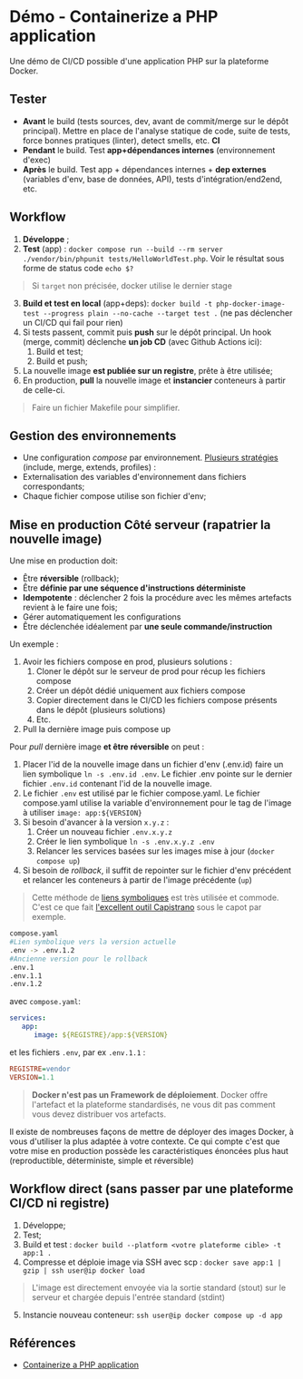 # Démo - Containerize a PHP application

Une démo de CI/CD possible d'une application PHP sur la plateforme Docker.

## Tester

- **Avant** le build (tests sources, dev, avant de commit/merge sur le dépôt principal). Mettre en place de l'analyse statique de code, suite de tests, force bonnes pratiques (linter), detect smells, etc. **CI**
- **Pendant** le build. Test **app+dépendances internes** (environnement d'exec)
- **Après** le build. Test app + dépendances internes + **dep externes** (variables d'env, base de données, API), tests d'intégration/end2end, etc.

## Workflow

1. **Développe** ;
2. **Test** (app) : `docker compose run --build --rm server ./vendor/bin/phpunit tests/HelloWorldTest.php`. Voir le résultat sous forme de status code `echo $?`

> Si `target` non précisée, docker utilise le dernier stage

3. **Build et test en local** (app+deps): `docker build -t php-docker-image-test --progress plain --no-cache --target test .` (ne pas déclencher un CI/CD qui fail pour rien)
4. Si tests passent, commit puis **push** sur le dépôt principal. Un hook (merge, commit) déclenche **un job CD** (avec Github Actions ici):
   1. Build et test;
   2. Build et push;
5. La nouvelle image **est publiée sur un registre**, prête à être utilisée;
6. En production, **pull** la nouvelle image et **instancier** conteneurs à partir de celle-ci.

> Faire un fichier Makefile pour simplifier.

## Gestion des environnements

- Une configuration *compose* par environnement. [Plusieurs stratégies](https://docs.docker.com/compose/how-tos/multiple-compose-files/) (include, merge, extends, profiles) :
- Externalisation des variables d'environnement dans fichiers correspondants;
- Chaque fichier compose utilise son fichier d'env;

## Mise en production Côté serveur (rapatrier la nouvelle image)

Une mise en production doit:

- Être **réversible** (rollback);
- Être **définie par une séquence d'instructions déterministe**
- **Idempotente** : déclencher 2 fois la procédure avec les mêmes artefacts revient à le faire une fois;
- Gérer automatiquement les configurations
- Être déclenchée idéalement par **une seule commande/instruction**

Un exemple :

1. Avoir les fichiers compose en prod, plusieurs solutions : 
   1. Cloner le dépôt sur le serveur de prod pour récup les fichiers compose
   2. Créer un dépôt dédié uniquement aux fichiers compose
   3. Copier directement dans le CI/CD les fichiers compose présents dans le dépôt (plusieurs solutions)
   4. Etc.
2. Pull la dernière image puis compose up

Pour *pull* dernière image **et être réversible** on peut :

1. Placer l'id de la nouvelle image dans un fichier d'env (.env.id) faire un lien symbolique `ln -s .env.id .env`. Le fichier .env pointe sur le dernier fichier `.env.id` contenant l'id de la nouvelle image. 
2. Le fichier `.env` est utilisé par le fichier compose.yaml. Le fichier compose.yaml utilise la variable d'environnement pour le tag de l'image à utiliser `image: app:${VERSION}`
3. Si besoin d'avancer à la version `x.y.z` :
   1. Créer un nouveau fichier `.env.x.y.z`
   2. Créer le lien symbolique `ln -s .env.x.y.z .env`
   3. Relancer les services basées sur les images mise à jour (`docker compose up`)
4. Si besoin de *rollback*, il suffit de repointer sur le fichier d'env précédent et relancer les conteneurs à partir de l'image précédente (`up`)

> Cette méthode de [liens symboliques](https://fr.wikipedia.org/wiki/Lien_symbolique) est très utilisée et commode. C'est ce que fait [l'excellent outil Capistrano](https://capistranorb.com/) sous le capot par exemple.

~~~bash
compose.yaml
#Lien symbolique vers la version actuelle
.env -> .env.1.2
#Ancienne version pour le rollback
.env.1
.env.1.1
.env.1.2
~~~

avec `compose.yaml`:

~~~yaml
services:
   app:
      image: ${REGISTRE}/app:${VERSION}
~~~

et les fichiers `.env`, par ex `.env.1.1` :

~~~ini
REGISTRE=vendor
VERSION=1.1
~~~


> **Docker n'est pas un Framework de déploiement**. Docker offre l'artefact et la plateforme standardisés, ne vous dit pas comment vous devez distribuer vos artefacts.

Il existe de nombreuses façons de mettre de déployer des images Docker, à vous d'utiliser la plus adaptée à votre contexte. Ce qui compte c'est que votre mise en production possède les caractéristiques énoncées plus haut (reproductible, déterministe, simple et réversible)

## Workflow direct (sans passer par une plateforme CI/CD ni registre)

1. Développe;
2. Test;
3. Build et test : `docker build --platform <votre plateforme cible> -t app:1 .`
4. Compresse et déploie image via SSH avec scp : `docker save app:1 | gzip | ssh user@ip docker load`

> L'image est directement envoyée via la sortie standard (stout) sur le serveur et chargée depuis l'entrée standard (stdint)

5. Instancie nouveau conteneur: `ssh user@ip docker compose up -d app`


## Références

- [Containerize a PHP application](https://docs.docker.com/guides/php/containerize/)